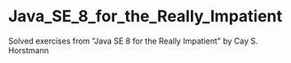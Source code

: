 # Java_SE_8_for_the_Really_Impatient

Solved exercises from "Java SE 8 for the Really Impatient" by Cay S. Horstmann
